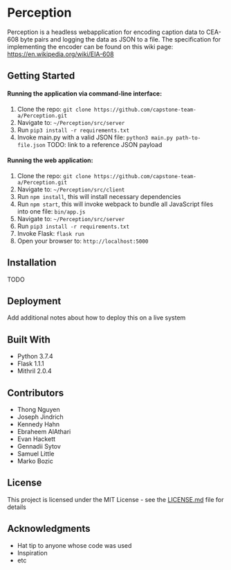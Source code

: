 # Perception


Perception is a headless webapplication for encoding caption data to CEA-608 byte pairs and logging the data as JSON to a file. The specification for implementing the encoder can be found on this wiki page: https://en.wikipedia.org/wiki/EIA-608

## Getting Started

#### Running the application via command-line interface:

1. Clone the repo: `git clone https://github.com/capstone-team-a/Perception.git`
2. Navigate to: `~/Perception/src/server`
3. Run `pip3 install -r requirements.txt`
4. Invoke main.py with a valid JSON file: `python3 main.py path-to-file.json` TODO: link to a reference JSON payload

#### Running the web application:

1. Clone the repo: `git clone https://github.com/capstone-team-a/Perception.git`
2. Navigate to: `~/Perception/src/client`
3. Run `npm install`, this will install necessary dependencies
4. Run `npm start`, this will invoke webpack to bundle all JavaScript files into one file: `bin/app.js`
5. Navigate to: `~/Perception/src/server`
6. Run `pip3 install -r requirements.txt`
7. Invoke Flask: `flask run`
8. Open your browser to: `http://localhost:5000`

## Installation

TODO

## Deployment

Add additional notes about how to deploy this on a live system

## Built With

* Python 3.7.4
* Flask 1.1.1
* Mithril 2.0.4

## Contributors

* Thong Nguyen 
* Joseph Jindrich
* Kennedy Hahn
* Ebraheem AlAthari
* Evan Hackett
* Gennadii Sytov
* Samuel Little
* Marko Bozic

## License

This project is licensed under the MIT License - see the [LICENSE.md](../master/LICENSE) file for details

## Acknowledgments

* Hat tip to anyone whose code was used
* Inspiration
* etc

